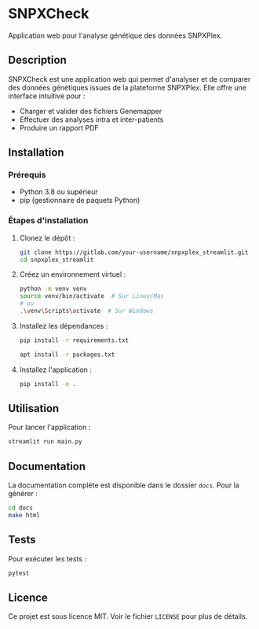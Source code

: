 # SNPXCheck

Application web pour l'analyse génétique des données SNPXPlex.

## Description

SNPXCheck est une application web qui permet d'analyser et de comparer des données génétiques issues de la plateforme SNPXPlex. Elle offre une interface intuitive pour :

- Charger et valider des fichiers Genemapper
- Effectuer des analyses intra et inter-patients
- Produire un rapport PDF

## Installation

### Prérequis

- Python 3.8 ou supérieur
- pip (gestionnaire de paquets Python)

### Étapes d'installation

1. Clonez le dépôt :
   ```bash
   git clone https://gitlab.com/your-username/snpxplex_streamlit.git
   cd snpxplex_streamlit
   ```

2. Créez un environnement virtuel :
   ```bash
   python -m venv venv
   source venv/bin/activate  # Sur Linux/Mac
   # ou
   .\venv\Scripts\activate  # Sur Windows
   ```

3. Installez les dépendances :
   ```bash
   pip install -r requirements.txt
   ```
   ```bash
   apt install -r packages.txt
   ```

4. Installez l'application :
   ```bash
   pip install -e .
   ```

## Utilisation

Pour lancer l'application :
```bash
streamlit run main.py
```

## Documentation

La documentation complète est disponible dans le dossier `docs`. Pour la générer :

```bash
cd docs
make html
```

## Tests

Pour exécuter les tests :
```bash
pytest
```

## Licence

Ce projet est sous licence MIT. Voir le fichier `LICENSE` pour plus de détails. 
